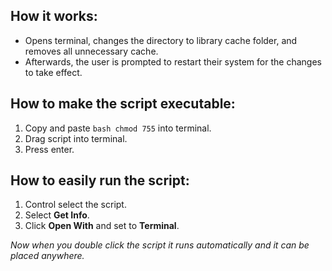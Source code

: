 ## How it works:

- Opens terminal, changes the directory to library cache folder, and removes all unnecessary cache.
- Afterwards, the user is prompted to restart their system for the changes to take effect.

## How to make the script executable:

1. Copy and paste `bash chmod 755` into terminal.
2. Drag script into terminal.
3. Press enter.

## How to easily run the script:

1. Control select the script.
2. Select **Get Info**.
3. Click **Open With** and set to **Terminal**.

<em>Now when you double click the script it runs automatically and it can be placed anywhere.</em>
